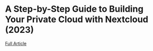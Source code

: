 # A Step-by-Step Guide to Building Your Private Cloud with Nextcloud (2023)

[Full Article](https://dev.to/natjuung/a-step-by-step-guide-to-building-your-private-cloud-with-nextcloud-2023-em5)